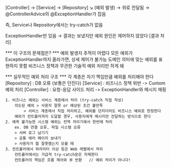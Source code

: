 [Controller] → [Service] → [Repository]
                          ↘ (예외 발생)
                            → 위로 전달됨
                              → @ControllerAdvice의 @ExceptionHandler가 잡음

즉, Service나 Repository에서는 try-catch가 없음

ExceptionHandler만 있음 → 결과는 보냈지만 예외 원인은 제어하지 않았다 [결과 처리]

*** 이 구조의 문제점은? ***
    예외 발생지 추적이 어렵다
    모든 예외가 ExceptionHandler까지 올라가면, 상세 제어가 불가능
    도메인 의미에 맞는 예외를 표현하지 못함
    비즈니스 정책과 무관한 기술적 예외 처리만 하게 돼

*** 실무적인 예외 처리 구조 ***
    각 계층은 자기 책임만큼 예외를 처리해야 한다
    [Repository] : DB 오류 (보통은 던진다)
    [Service] : 비즈니스 정책 위반 -> Cuntom 예외 처리
    [Controller] : 요청-응답 사이드 처리 -> ExceptionHandler와 메시지 매핑

    1. 비즈니스 예외는 서비스 계층에서 처리 (try-catch 직접 작성)
        의도된 예외 > 사용자 잘못 or 예상된 조건 불만족 
            > 서비스 계층에서 직접 처리하고, 예외를 던지더라도 비즈니스 예외로 한정한다
        예외가 컨트롤러까지 도달할 경우, 사용자에게 메시지만 전달하는 방식으로 한다
    2. 예측 불가능한 시스템 예외는 전역 처리기에서 한번에 처리
        ex. DB 연결 오류, 파일 시스템 오류
        > 서버 로그 남기기
        > 공통 에러 페이지 보내기
        > 사용자가 뭘 잘못했는지 모를 때
    3. 컨트롤러에서 파라미터 이상 등은 Web 레벨에서 처리
        컨트롤러에서는 가급적 try-catch문은 자제한다
        컨트롤러의 책임은 흐름 제어와 뷰 반환   // 예외 처리가 아니다!